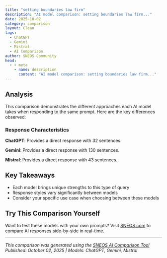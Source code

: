 ```yaml
---
title: "setting boundaries law firm"
description: "AI model comparison: setting boundaries law firm..."
date: 2025-10-02
category: comparison
layout: Clean
tags:
  - ChatGPT
  - Gemini
  - Mistral
  - AI Comparison
author: SNEOS Community
head:
  - - meta
    - name: description
      content: "AI model comparison: setting boundaries law firm..."
---
```


<ChatComparison
  title="setting boundaries law firm"
  prompt="setting boundaries law firm"
  :responses='{
    "ChatGPT": "Setting boundaries in a law firm is essential for maintaining professionalism, ensuring effective work-life balance, protecting client confidentiality, and fostering a healthy workplace environment. Here are some strategies and considerations for setting boundaries in a law firm:\n\n### 1. Define Work Hours and Availability\n- Establish clear working hours for attorneys and staff.\n- Communicate expectations regarding availability outside regular hours.\n- Encourage use of scheduled meetings and limit after-hours calls or emails except for urgent matters.\n\n### 2. Client Communication Boundaries\n- Set clear guidelines for client communication, including preferred channels (email, phone) and expected response times.\n- Educate clients about reasonable expectations to prevent undue pressure for immediate responses.\n- Use engagement letters or retainer agreements to outline communication protocols.\n\n### 3. Confidentiality and Privacy\n- Ensure all staff understand and adhere to confidentiality boundaries.\n- Set clear policies on handling confidential information, including secure storage and communication methods.\n- Limit access to sensitive information to those who need it.\n\n### 4. Delegation and Workload Management\n- Define roles and responsibilities clearly to prevent scope creep.\n- Encourage delegation where appropriate to balance workloads.\n- Set realistic expectations for task completion to avoid burnout.\n\n### 5. Personal Boundaries\n- Encourage attorneys and staff to maintain personal boundaries to avoid overworking.\n- Support policies for taking breaks, vacations, and mental health days.\n- Discourage bringing personal conflicts or emotions into the workplace.\n\n### 6. Physical Space Boundaries\n- Design office spaces to provide private areas for confidential discussions.\n- Consider policies for remote work to ensure boundaries between home and work life.\n\n### 7. Conflict of Interest and Ethical Boundaries\n- Maintain strict adherence to ethical rules preventing conflicts of interest.\n- Establish protocols for identifying and addressing potential conflicts.\n\n### Implementation Tips:\n- Regularly train staff on boundaries and firm policies.\n- Lead by example; management should model boundary-setting behavior.\n- Use written policies included in employee handbooks and client agreements.\n- Foster an environment where employees feel comfortable speaking up about boundary issues.\n\nIf you need a more specific guide, template policies, or advice tailored to a particular type or size of firm, please let me know!",
    "Gemini": "## Setting Boundaries in a Law Firm: A Multi-Faceted Approach\n\nSetting boundaries in a law firm is crucial for well-being, productivity, and maintaining healthy relationships with colleagues, clients, and superiors. It\u0027s not just about saying \u0022no\u0022; it\u0027s about establishing clear expectations and consistently enforcing them. Here\u0027s a breakdown of how to approach this from different angles:\n\n**I. Core Principles for Setting Boundaries in a Law Firm:**\n\n*   **Know Your Limits:**  Understand your capacity, energy levels, and what you\u0027re willing to compromise on. This is the foundation for setting realistic boundaries.\n*   **Communicate Clearly:**  Vague boundaries are easily crossed. Be direct, respectful, and explicit about your limits. Avoid passive-aggressive behavior.\n*   **Consistency is Key:**  Enforce your boundaries consistently.  If you bend the rules once, it\u0027s harder to maintain them later.\n*   **Be Proactive:**  Don\u0027t wait until you\u0027re overwhelmed or resentful to set boundaries.  Anticipate potential boundary violations and proactively address them.\n*   **Respect Others\u0027 Boundaries:**  Reciprocity is essential.  Be mindful of and respect the boundaries of your colleagues, superiors, and staff.\n*   **Focus on Solutions, Not Just Complaints:**  When communicating a boundary, offer alternative solutions whenever possible.\n*   **Understand Firm Culture (and Push Back When Necessary):** Every firm has its own culture regarding work hours, client expectations, and responsiveness.  Observe the culture, understand its norms, and determine where you can reasonably set your own boundaries while still being a productive member of the team. Be prepared to advocate for change if the culture is unhealthy.\n*   **Prioritize Your Well-being:**  Remember that taking care of yourself is not selfish; it\u0027s essential for your performance and longevity in the demanding legal profession.\n\n**II.  Specific Areas Where to Set Boundaries:**\n\n*   **A. Workload and Time Management:**\n    *   **1.  Accepting New Assignments:**\n        *   **Boundary:**  \u0022I can take on this new project, but I\u0027ll need to prioritize it over [existing task], or I won\u0027t be able to meet the deadline.\u0022\n        *   **Strategy:**  Realistically assess your current workload before committing to new tasks.  Be transparent about your capacity and offer to delegate or collaborate if appropriate.  Don\u0027t be afraid to say \u0022no\u0022 if you\u0027re truly at your limit.\n    *   **2.  After-Hours Work:**\n        *   **Boundary:**  \u0022I\u0027m available until [time] each evening. After that, I\u0027ll respond to urgent matters only.\u0022\n        *   **Strategy:**  Set clear expectations about your availability outside of work hours.  Use email features like scheduled send or auto-replies to manage expectations.  Turn off notifications to disconnect.\n    *   **3.  Weekend Work:**\n        *   **Boundary:**  \u0022I generally don\u0027t work on weekends unless it\u0027s absolutely critical. If a weekend task arises, please give me as much advance notice as possible.\u0022\n        *   **Strategy:**  Communicate your need for weekend downtime.  Plan your weekends and resist the urge to constantly check work emails. Negotiate alternative deadlines if possible.\n    *   **4.  Vacation Time:**\n        *   **Boundary:**  \u0022I will be completely unavailable during my vacation from [date] to [date]. I will set an out-of-office message and designate someone to handle urgent matters.\u0022\n        *   **Strategy:**  Fully disconnect during your vacation.  Inform clients and colleagues well in advance.  Prepare thoroughly before leaving to minimize potential disruptions.  Actually take the time to relax and recharge.\n    *   **5.  Taking Breaks:**\n        *   **Boundary:**  \u0022I need to take regular breaks throughout the day to maintain focus and productivity.\u0022\n        *   **Strategy:** Schedule short breaks (even 5-10 minutes) to step away from your desk, stretch, or clear your head.  Don\u0027t feel guilty about taking necessary breaks.\n*   **B. Client Interactions:**\n    *   **1.  Communication Frequency:**\n        *   **Boundary:**  \u0022I will respond to emails and phone calls within [timeframe] during business hours. I check my email less frequently outside of business hours.\u0022\n        *   **Strategy:**  Set clear expectations about your responsiveness.  Educate clients about preferred communication methods and response times.  Manage expectations regarding updates on their cases.\n    *   **2.  Unreasonable Demands:**\n        *   **Boundary:**  \u0022I understand the urgency of this matter, but I am unable to [unreasonable demand] due to [reason]. I can, however, offer [alternative solution].\u0022\n        *   **Strategy:**  Address unreasonable demands calmly and professionally.  Explain your limitations and offer alternative solutions that meet the client\u0027s needs while respecting your boundaries.  If the client is consistently unreasonable, discuss the situation with a supervising attorney.\n    *   **3.  Personal Relationships:**\n        *   **Boundary:**  \u0022While I value our professional relationship, it\u0027s important to maintain appropriate boundaries. I am unable to engage in social activities outside of professional settings.\u0022\n        *   **Strategy:**  Maintain a professional demeanor at all times.  Avoid overly familiar or personal interactions.  Firmly but politely decline invitations to social events.\n*   **C.  Colleague and Supervisor Interactions:**\n    *   **1.  Delegation:**\n        *   **Boundary:**  \u0022I am happy to assist with this task, but I need a clear understanding of the expectations and deadlines.\u0022\n        *   **Strategy:**  Don\u0027t be afraid to ask for clarification when receiving delegated tasks.  Be assertive about your ability to meet the demands.  Learn to delegate tasks effectively yourself when appropriate.\n    *   **2.  Micromanagement:**\n        *   **Boundary:**  \u0022I appreciate your guidance, but I need the autonomy to manage this project according to my professional judgment.\u0022\n        *   **Strategy:**  Communicate your need for independence.  Showcase your competence and reliability.  Document your progress and keep your supervisor informed.\n    *   **3.  Gossip and Negativity:**\n        *   **Boundary:**  \u0022I prefer to focus on positive and productive conversations. I\u0027m not comfortable participating in gossip.\u0022\n        *   **Strategy:**  Politely excuse yourself from conversations that are negative or involve gossip.  Change the subject or redirect the conversation to more constructive topics.\n    *   **4.  Personal Space:**\n        *   **Boundary:**  \u0022Please knock before entering my office.\u0022\n        *   **Strategy:**  Simple as it sounds, respect personal space. If you have an office, a closed door signals privacy. If not, use visual cues (headphones, a sign) to indicate you\u0027re focusing.\n\n**III.  Specific Scenarios and Examples:**\n\n*   **Scenario:**  Your supervising attorney frequently emails you late at night and expects immediate responses.\n    *   **Boundary:** \u0022I will be checking emails from 9:00 am to 6:00 pm. If anything is urgent after hours please call my cell phone.\u0022 (Adjust based on your actual working hours).\n    *   **Action:** Set an auto-reply on your email after hours. If you receive a non-urgent email at 11:00 pm, wait until the next morning to respond. If your attorney continues to email you late at night, have a conversation about setting expectations.\n*   **Scenario:**  A client calls you repeatedly with questions that are not legal in nature.\n    *   **Boundary:** \u0022I\u0027m happy to answer your legal questions; however, for non-legal questions, please contact our administrative assistant, [Name], at [Phone Number] or [Email].\u0022\n    *   **Action:** Politely redirect the client to the appropriate resource. Document the client\u0027s behavior and discuss it with a supervising attorney if it becomes a recurring issue.\n*   **Scenario:**  You are asked to work on a project that is outside your area of expertise.\n    *   **Boundary:** \u0022I\u0027m happy to contribute to the team; however, my expertise lies in [your area of expertise]. I can provide support in [specific ways], but I would suggest involving someone with more experience in [the area of the project].\u0022\n    *   **Action:** Offer to assist with aspects of the project that align with your skills, but clearly communicate your limitations and recommend involving a specialist.\n\n**IV.  Tools and Techniques for Maintaining Boundaries:**\n\n*   **Calendars and Scheduling Software:** Use tools like Google Calendar or Outlook Calendar to block out time for focused work, meetings, and personal appointments.\n*   **Email Filters and Rules:**  Set up email filters to prioritize important emails and route less urgent messages to separate folders.\n*   **Out-of-Office Messages:**  Use auto-replies to manage expectations when you are away from your desk or on vacation.\n*   **Do Not Disturb Mode:**  Utilize features like \u0022Do Not Disturb\u0022 on your phone and computer to minimize distractions.\n*   **Time Management Techniques:**  Experiment with techniques like the Pomodoro Technique to improve focus and productivity.\n*   **Assertiveness Training:**  Consider taking an assertiveness training course to improve your communication skills and confidence in setting boundaries.\n\n**V.  When to Seek Help:**\n\n*   **Constant Overload:** If you consistently feel overwhelmed and unable to manage your workload.\n*   **Burnout:** If you experience symptoms of burnout, such as exhaustion, cynicism, and reduced performance.\n*   **Harassment or Discrimination:**  If you experience harassment or discrimination in the workplace.\n*   **Toxic Work Environment:** If the firm culture is consistently unhealthy and negatively impacts your well-being.\n*   **Difficulty Setting Boundaries:** If you struggle to assert yourself and consistently find yourself in situations where your boundaries are violated.\n\nIn these situations, seek guidance from a mentor, therapist, HR department, or other trusted resource.\n\n**VI.  Important Considerations:**\n\n*   **Firm Policies:** Familiarize yourself with the firm\u0027s policies regarding work hours, vacation time, and other relevant matters.\n*   **Professional Ethics:** Be mindful of your ethical obligations to clients and the court.  Don\u0027t let your boundaries compromise your ethical duties.\n*   **Negotiation:**  Setting boundaries is often a negotiation process.  Be prepared to compromise and find solutions that work for both you and the other party.\n*   **Patience:**  It takes time and effort to establish and maintain boundaries.  Be patient with yourself and others as you navigate this process.\n\nSetting boundaries in a law firm is an ongoing process that requires self-awareness, communication skills, and a commitment to your well-being. By following these guidelines, you can create a healthier and more sustainable work environment for yourself and your colleagues. Remember to be proactive, consistent, and respectful, and don\u0027t be afraid to advocate for your needs.\n",
    "Mistral": "Setting boundaries in a law firm is crucial for maintaining a healthy work environment, managing client expectations, and ensuring your well-being. Here are some steps to help you establish clear boundaries:\n\n### 1. **Define Your Boundaries**\n   - **Work Hours:** Establish clear working hours and communicate these to your colleagues and clients.\n   - **Communication:** Decide on acceptable methods and times for communication (e.g., no emails after 7 PM).\n   - **Workload:** Determine how much work you can handle without compromising quality or your health.\n   - **Personal Time:** Ensure you have time for personal activities, family, and self-care.\n\n### 2. **Communicate Clearly**\n   - **With Clients:** Inform clients about your availability and response times. Use auto-responders to set expectations during off-hours.\n   - **With Colleagues:** Let your colleagues know your boundaries and encourage them to respect them.\n   - **With Superiors:** Discuss your boundaries with your superiors and seek their support in maintaining them.\n\n### 3. **Use Technology Wisely**\n   - **Email Management:** Set up filters and auto-responders to manage incoming emails.\n   - **Calendar Blocking:** Use your calendar to block out time for focused work, meetings, and personal time.\n   - **Communication Tools:** Utilize tools like Slack or Microsoft Teams to manage communication and set statuses (e.g., \u0022Do Not Disturb\u0022).\n\n### 4. **Set Realistic Deadlines**\n   - **Negotiate Deadlines:** When given a task, negotiate realistic deadlines that allow you to complete the work without overworking.\n   - **Prioritize Tasks:** Use a task management system to prioritize and organize your workload effectively.\n\n### 5. **Delegate When Possible**\n   - **Leverage Support Staff:** Use paralegals, legal assistants, and other support staff to handle tasks that don\u0027t require your direct attention.\n   - **Outsource:** Consider outsourcing non-core tasks to free up your time for more critical work.\n\n### 6. **Maintain Professionalism**\n   - **Client Relationships:** While setting boundaries, ensure you maintain a professional and respectful demeanor with clients.\n   - **Colleague Relationships:** Foster a collaborative environment where boundaries are respected and understood.\n\n### 7. **Seek Support**\n   - **Mentorship:** Seek guidance from mentors or senior colleagues who can offer advice on boundary setting.\n   - **Professional Development:** Attend workshops or seminars on time management and boundary setting.\n\n### 8. **Self-Care**\n   - **Physical Health:** Ensure you get enough sleep, exercise, and eat healthily.\n   - **Mental Health:** Practice stress management techniques like meditation, yoga, or counseling.\n   - **Work-Life Balance:** Make time for hobbies, family, and social activities to maintain a balanced life.\n\n### 9. **Legal and Ethical Considerations**\n   - **Confidentiality:** Ensure that any boundaries you set do not compromise client confidentiality or ethical standards.\n   - **Compliance:** Make sure your boundaries comply with firm policies and legal regulations.\n\n### 10. **Review and Adjust**\n   - **Regular Check-Ins:** Periodically review your boundaries to ensure they are still effective and adjust as needed.\n   - **Feedback:** Seek feedback from colleagues and clients to understand how your boundaries are perceived and if they need adjustment.\n\nSetting boundaries in a law firm requires a balance between professional obligations and personal well-being. By clearly defining and communicating your boundaries, you can create a more sustainable and fulfilling work environment."
  }'
  published-date="01:09"
/>

## Analysis

This comparison demonstrates the different approaches each AI model takes when responding to the same prompt. Here are the key differences observed:

### Response Characteristics

**ChatGPT**: Provides a direct response with 32 sentences. 

**Gemini**: Provides a direct response with 130 sentences. 

**Mistral**: Provides a direct response with 43 sentences. 

## Key Takeaways

- Each model brings unique strengths to this type of query
- Response styles vary significantly between models
- Consider your specific use case when choosing between these models

## Try This Comparison Yourself

Want to test these models with your own prompts? Visit [SNEOS.com](https://sneos.com) to compare AI responses side-by-side in real-time.

---

*This comparison was generated using the [SNEOS AI Comparison Tool](https://sneos.com)*
*Published: October 02, 2025 | Models: ChatGPT, Gemini, Mistral*
